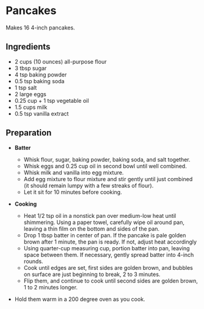 # Pancakes

Makes 16 4-inch pancakes.

## Ingredients

- 2 cups (10 ounces) all-purpose flour
- 3 tbsp sugar
- 4 tsp baking powder
- 0.5 tsp baking soda
- 1 tsp salt
- 2 large eggs
- 0.25 cup + 1 tsp vegetable oil
- 1.5 cups milk
- 0.5 tsp vanilla extract

## Preparation

- **Batter**
	- Whisk flour, sugar, baking powder, baking soda, and salt together. 
	- Whisk eggs and 0.25 cup oil in second bowl until well combined. 
	- Whisk milk and vanilla into egg mixture. 
	- Add egg mixture to flour mixture and stir gently until just combined (it should remain lumpy with a few streaks of flour). 
	- Let it sit for 10 minutes before cooking.


- **Cooking**
	- Heat 1/2 tsp oil in a nonstick pan over medium-low heat until shimmering. Using a paper towel, carefully wipe oil around pan, leaving a thin film on the bottom and sides of the pan. 
	- Drop 1 tbsp batter in center of pan. If the pancake is pale golden brown after 1 minute, the pan is ready. If not, adjust heat accordingly
	- Using quarter-cup measuring cup, portion batter into pan, leaving space between them. If necessary, gently spread batter into 4-inch rounds. 
	- Cook until edges are set, first sides are golden brown, and bubbles on surface are just beginning to break, 2 to 3 minutes. 
	- Flip them, and continue to cook until second sides are golden brown, 1 to 2 minutes longer. 

- Hold them warm in a 200 degree oven as you cook.